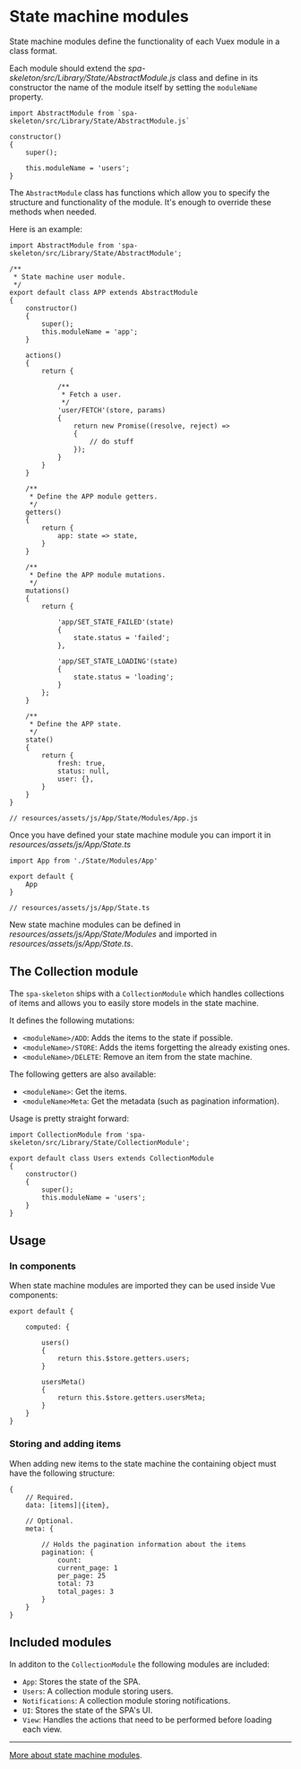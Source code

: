 # State machine modules

State machine modules define the functionality of each Vuex module in a class format.

Each module should extend the *spa-skeleton/src/Library/State/AbstractModule.js* class and define in 
its constructor the name of the module itself by setting the `moduleName` property.

    import AbstractModule from `spa-skeleton/src/Library/State/AbstractModule.js`

    constructor()
    {
        super();

        this.moduleName = 'users';
    }

The `AbstractModule` class has functions which allow you to specify the structure and functionality 
of the module. It's enough to override these methods when needed.

Here is an example:

    import AbstractModule from 'spa-skeleton/src/Library/State/AbstractModule';

    /**
     * State machine user module.
     */
    export default class APP extends AbstractModule
    {
        constructor()
        {
            super();
            this.moduleName = 'app';
        }

        actions()
        {
            return {

                /**
                 * Fetch a user.
                 */
                'user/FETCH'(store, params)
                {
                    return new Promise((resolve, reject) =>
                    {
                        // do stuff
                    });
                }
            }
        }

        /**
         * Define the APP module getters.
         */
        getters()
        {
            return {
                app: state => state,
            }
        }

        /**
         * Define the APP module mutations.
         */
        mutations()
        {
            return {

                'app/SET_STATE_FAILED'(state)
                {
                    state.status = 'failed';
                },

                'app/SET_STATE_LOADING'(state)
                {
                    state.status = 'loading';
                }
            };
        }

        /**
         * Define the APP state.
         */
        state()
        {
            return {
                fresh: true,
                status: null,
                user: {},
            }
        }
    }

    // resources/assets/js/App/State/Modules/App.js

Once you have defined your state machine module you can import it in 
*resources/assets/js/App/State.ts*

    import App from './State/Modules/App'

    export default {
        App
    }

    // resources/assets/js/App/State.ts

New state machine modules can be defined in *resources/assets/js/App/State/Modules* and imported in
*resources/assets/js/App/State.ts*.

## The Collection module

The `spa-skeleton` ships with a `CollectionModule` which handles collections of items and allows you
to easily store models in the state machine.

It defines the following mutations:

- `<moduleName>/ADD`: Adds the items to the state if possible.
- `<moduleName>/STORE`: Adds the items forgetting the already existing ones.
- `<moduleName>/DELETE`: Remove an item from the state machine.

The following getters are also available:

- `<moduleName>`: Get the items.
- `<moduleName>Meta`: Get the metadata (such as pagination information).

Usage is pretty straight forward:

    import CollectionModule from 'spa-skeleton/src/Library/State/CollectionModule';

    export default class Users extends CollectionModule
    {
        constructor()
        {
            super();
            this.moduleName = 'users';
        }
    }

## Usage

### In components

When state machine modules are imported they can be used inside Vue components:

    export default {

        computed: {

            users()
            {
                return this.$store.getters.users;
            }

            usersMeta()
            {
                return this.$store.getters.usersMeta;
            }
        }
    }

### Storing and adding items

When adding new items to the state machine the containing object must have the following structure:

    {
        // Required.
        data: [items]|{item},

        // Optional.
        meta: {

            // Holds the pagination information about the items
            pagination: {
                count:
                current_page: 1
                per_page: 25
                total: 73
                total_pages: 3
            }
        }
    }

## Included modules

In additon to the `CollectionModule` the following modules are included:

- `App`: Stores the state of the SPA.
- `Users`: A collection module storing users.
- `Notifications`: A collection module storing notifications.
- `UI`: Stores the state of the SPA's UI.
- `View`: Handles the actions that need to be performed before loading each view.

---
[More about state machine modules](https://vuex.vuejs.org/en/modules.html).
